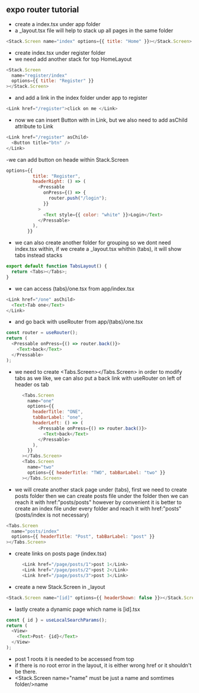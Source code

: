 ## expo router tutorial

- create a index.tsx under app folder
- a \_layout.tsx file will help to stack up all pages in the same folder

```javascript
<Stack.Screen name="index" options={{ title: "Home" }}></Stack.Screen>
```

- create index.tsx under register folder
- we need add another stack for top HomeLayout

```javascript
<Stack.Screen
  name="register/index"
  options={{ title: "Register" }}
></Stack.Screen>
```

- and add a link in the index folder under app to register

```javascript
<Link href="/register">click on me </Link>
```

- now we can insert Button with in Link, but we also need to add asChild attribute to Link

```javascript
<Link href="/register" asChild>
  <Button title="btn" />
</Link>
```

-we can add button on heade within Stack.Screen

```javascript
options={{
          title: "Register",
          headerRight: () => (
            <Pressable
              onPress={() => {
                router.push("/login");
              }}
            >
              <Text style={{ color: "white" }}>Login</Text>
            </Pressable>
          ),
        }}
```

- we can also create another folder for grouping so we dont need index.tsx within, if we create a \_layout.tsx whithin (tabs), it will show tabs instead stacks

```javascript
export default function TabsLayout() {
  return <Tabs></Tabs>;
}
```

- we can access (tabs)/one.tsx from app/index.tsx

```javascript
<Link href="/one" asChild>
  <Text>Tab one</Text>
</Link>
```

- and go back with useRouter from app/(tabs)/one.tsx

```javascript
const router = useRouter();
return (
  <Pressable onPress={() => router.back()}>
    <Text>back</Text>
  </Pressable>
);
```

- we need to create <Tabs.Screen></Tabs.Screen> in order to modify tabs as we like,
  we can also put a back link with useRouter on left of header os tab

```javascript
      <Tabs.Screen
        name="one"
        options={{
          headerTitle: "ONE",
          tabBarLabel: "one",
          headerLeft: () => (
            <Pressable onPress={() => router.back()}>
              <Text>back</Text>
            </Pressable>
          ),
        }}
      ></Tabs.Screen>
      <Tabs.Screen
        name="two"
        options={{ headerTitle: "TWO", tabBarLabel: "two" }}
      ></Tabs.Screen>
```

- we will create another stack page under (tabs), first we need to create posts folder then we can create posts file under the folder then we can reach it with href:"posts/posts" however by convenient it is better to create an index file under every folder and reach it with href:"posts" (posts/index is not necessary)

```javascript
<Tabs.Screen
  name="posts/index"
  options={{ headerTitle: "Post", tabBarLabel: "post" }}
></Tabs.Screen>
```

- create links on posts page (index.tsx)

```javascript
      <Link href="/page/posts/1">post 1</Link>
      <Link href="/page/posts/2">post 2</Link>
      <Link href="/page/posts/3">post 3</Link>
```

- create a new Stack.Screen in \_layout

```javascript
<Stack.Screen name="[id]" options={{ headerShown: false }}></Stack.Screen>
```

- lastly create a dynamic page which name is [id].tsx

```javascript
const { id } = useLocalSearchParams();
return (
  <View>
    <Text>Post- {id}</Text>
  </View>
);
```

- <Link href="/page/posts/1">post 1</Link> roots it is needed to be accessed from top
- if there is no root error in the layout, it is either wrong href or it shouldn't be there.
- <Stack.Screen name="name" must be just a name and somtimes folder/>name
